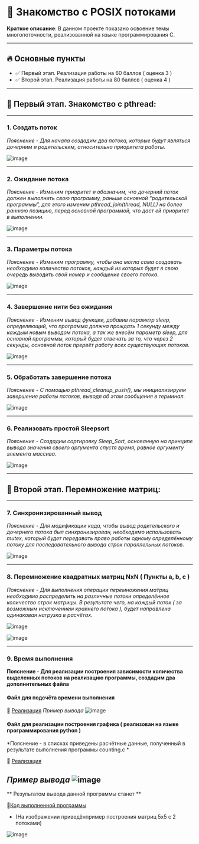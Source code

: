 # 🚀 Знакомство с POSIX потоками

**Краткое описание**: В данном проекте показано освоение темы многопоточности, реализованной на языке программирования C.

---

## 🔥 Основные пункты 
- ✅ Первый этап. Реализация работы на 60 баллов ( оценка 3 )
- ✅ Второй этап. Реализация работы на 80 баллов ( оценка 4 )

---

## 📙 Первый этап. Знакомство с pthread:
---

### 1.	Создать поток
*Пояснение - Для начала создадим два потока, которые будут являться дочерним и родительским, относительно приоритета работы.*


![image](https://github.com/user-attachments/assets/4822e4a1-58f6-4f9c-b323-a3ddbe10ab14)

---

### 2.	Ожидание потока
*Пояснение - Изменим приоритет и обозначим, что дочерний поток должен выполнить свою программу, раньше основной “родительской программы”, для этого изменим pthread_join(thread, NULL) на более раннюю позицию, перед основной программой, что даст ей приоритет в выполнении.*


![image](https://github.com/user-attachments/assets/3f56d781-3127-4126-9931-8cc53f941028)

---

### 3.	Параметры потока
*Пояснение - Изменим программу, чтобы она могла сама создавать необходимо количество потоков, каждый из которых будет в свою очередь выводить свой номер и сообщение своего потока.*


![image](https://github.com/user-attachments/assets/6a578fbe-cef2-490d-b490-7352819a4c39)

---

### 4.	Завершение нити без ожидания
*Пояснение - Изменим вывод функции,  добавив параметр sleep, определяющий, что программа должна прождать 1 секунду между каждым новым выводом потока, а так же внесём параметр sleep, для основной программы, который будет отвечать за то, что через 2 секунды, основной поток прервёт работу всех существующих потоков.*


![image](https://github.com/user-attachments/assets/50dd0c72-310d-445e-938e-d039c1c0f2e6)

---

### 5.	Обработать завершение потока
*Пояснение - С помощью pthread_cleanup_push(), мы инициализируем завершение работы потоков, выводя об этом сообщения в терминал.*


![image](https://github.com/user-attachments/assets/15df5edf-27e8-4c85-8421-df52b51965f2)

---

### 6.	Реализовать простой Sleepsort
*Пояснение - Создадим сортировку Sleep_Sort, основанную на принципе вывода значения своего аргумента спустя время, равное аргументу элемента массива.*


![image](https://github.com/user-attachments/assets/cc11821c-8f83-42d7-9aa5-6514596f601c)

---

## 📘 Второй этап. Перемножение матриц:
---

### 7.	Синхронизированный вывод
*Пояснение - Для модификации кода, чтобы вывод родительского и дочернего потока был синхронизирован, необходимо использовать mutex, который будет передавать право работы одному определённому потоку для последовательного вывода строк параллельных потоков.*


![image](https://github.com/user-attachments/assets/2665f643-af06-4b43-a326-8633bed51724)

---

### 8.	Перемножение квадратных матриц NxN ( Пункты a, b, c )
*Пояснение - Для выполнения операции перемножения матриц необходимо распределить на различные потоки определённое количество строк матрицы. В результате чего, на каждый поток ( за возможным исключением крайнего потока ), будет направлена одинаковая нагрузка в расчётах.*

![image](https://github.com/user-attachments/assets/6aa0b807-09ef-4c9e-a0be-dc55bb930427)

![image](https://github.com/user-attachments/assets/1b8a9aa3-5df7-42a2-86e7-1ee424c42514)

---

### 9.	Время выполнения
**Пояснение - Для реализации построения зависимости количества выделенных потоков на реализацию программы, создадим два дополнительных файла**

#### Файл для подсчёта времени выполнения

📌 [Реализация](/pthread/counting.c)
*Пример вывода*
![image](https://github.com/user-attachments/assets/1d824f98-8d6b-48bd-9122-2955cec4eca9)


#### Файл для реализации построения графика ( реализован на языке программирования python )
*Пояснение - в списках приведены расчётные данные, полученный в результате выполнения программы counting.c *

📌 [Реализация](/pthread/graph.py)

*Пример вывода*
![image](https://github.com/user-attachments/assets/18e5b538-3e2d-4a8b-a07f-55bf9632bdcd)
---
** Результатом вывода данной программы станет **

📌[Код выполненной программы](/pthread/pthread.c)

* (На изображении приведёнпример построения матриц 5x5 с 2 потоками)


![image](https://github.com/user-attachments/assets/5ab19c2a-b2c1-4edd-8da3-0faa72c30c75)





